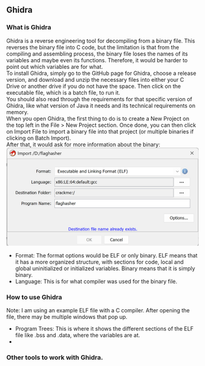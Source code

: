## Ghidra 

### What is Ghidra
Ghidra is a reverse engineering tool for decompiling from a binary file. This reverses the binary file into C code, but the limitation is that from the compiling and assembling process, the binary file loses the names of its variables and maybe even its functions. Therefore, it would be harder to point out which variables are for what.</br> 
To install Ghidra, simply go to the GitHub page for Ghidra, choose a release version, and download and unzip the necessary files into either your C Drive or another drive if you do not have the space. Then click on the executable file, which is a batch file, to run it.</br>
You should also read through the requirements for that specific version of Ghidra, like what version of Java it needs and its technical requirements on memory.</br>
When you open Ghidra, the first thing to do is to create a New Project on the top left in the File > New Project section. Once done, you can then click on Import File to import a binary file into that project (or multiple binaries if clicking on Batch Import).</br>
After that, it would ask for more information about the binary:</br>
![ghidra_opening_file_screen](../images/ghidra-open.png)
- Format: The format options would be ELF or only binary. ELF means that it has a more organized structure, with sections for code, local and global uninitialized or initialized variables. Binary means that it is simply binary.</br>
- Language: This is for what compiler was used for the binary file.</br>

### How to use Ghidra
Note: I am using an example ELF file with a C compiler.
After opening the file, there may be multiple windows that pop up.
- Program Trees: This is where it shows the different sections of the ELF file like .bss and .data, where the variables are at.</br>
- 
### Other tools to work with Ghidra. 
